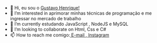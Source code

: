 - 👋 Hi, eu sou  o <a href="https://www.instagram.com/gustavohsc7/"> Gustavo Henrique! </a>
- 👀 I’m interested in  aprimorar minhas técnicas de programação e me ingressar no mercado de trabalho
- 🌱 I’m currently  estudando JavaScript , NodeJS e MySQL
- 💞️ I’m looking to collaborate on  Html, Css e C#
- 📫 How to reach me  comigo:<a href="https://mail.google.com/mail/u/5/?ogbl#inbox?compose=CllgCHrgmLFNKsQKFTBnlVKmdlrhskfFpdTSmDhTLlvwbFtlvjnbCxBGQZtFpsSVzkmGKtqJLtL"> E-mail </a> ,<a href="https://www.instagram.com/gustavohsc7/"> Instagram </a>
<!---
Gustavohsc20/Gustavohsc20 is a ✨ special ✨ repository because its `README.md` (this file) appears on your GitHub profile.
You can click the Preview link to take a look at your chang

